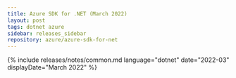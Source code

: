 ```yaml
---
title: Azure SDK for .NET (March 2022)
layout: post
tags: dotnet azure
sidebar: releases_sidebar
repository: azure/azure-sdk-for-net
---
```

{% include releases/notes/common.md language="dotnet" date="2022-03" displayDate="March 2022" %}